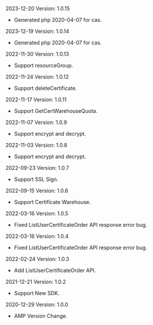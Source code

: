 2023-12-20 Version: 1.0.15
- Generated php 2020-04-07 for cas.

2023-12-19 Version: 1.0.14
- Generated php 2020-04-07 for cas.

2022-11-30 Version: 1.0.13
- Support resourceGroup.

2022-11-24 Version: 1.0.12
- Support deleteCertificate.

2022-11-17 Version: 1.0.11
- Support GetCertWarehouseQuota.

2022-11-07 Version: 1.0.9
- Support encrypt and decrypt.

2022-11-03 Version: 1.0.8
- Support encrypt and decrypt.

2022-09-23 Version: 1.0.7
- Support SSL Sign.

2022-09-15 Version: 1.0.6
- Support Certificate Warehouse.

2022-03-16 Version: 1.0.5
- Fixed ListUserCertificateOrder API response error bug.

2022-03-16 Version: 1.0.4
- Fixed ListUserCertificateOrder API response error bug.

2022-02-24 Version: 1.0.3
- Add ListUserCertificateOrder API.

2021-12-21 Version: 1.0.2
- Support New SDK.

2020-12-29 Version: 1.0.0
- AMP Version Change.

